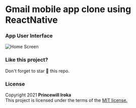 # Gmail mobile app clone using ReactNative


### App User Interface

![Home Screen](https://imgur.com/bIHpLyA.png)

### Like this project?
Don't forget to star :star2: this repo.

### License
Copyright 2021 **Princewill Iroka** \
This project is licensed under the terms of the [MIT license.](https://github.com/PrincewillIroka/gmail_clone/blob/main/LICENSE)
